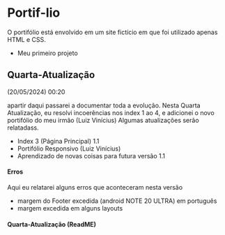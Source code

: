 # Portif-lio
O portifólio está envolvido em um site fictício em que foi utilizado apenas HTML e CSS.
  - Meu primeiro projeto

## Quarta-Atualização
(20/05/2024) 00:20

apartir daqui passarei a documentar toda a evolução. Nesta Quarta Atualização, eu resolvi incoerências nos index 1 ao 4, e adicionei
o novo portifólio do meu irmão (Luiz Vinícius) Algumas atualizações serão
relatadass.
- Index 3 (Página Principal) 1.1
- Portifólio Responsivo (Luiz Vinícius)
- Aprendizado de novas coisas para futura versão 1.1

#### Erros
Aqui eu relatarei alguns erros que aconteceram nesta versão
- margem do Footer excedida (android NOTE 20 ULTRA) em português
- margem excedida em alguns layouts

#### Quarta-Atualização (ReadME)

